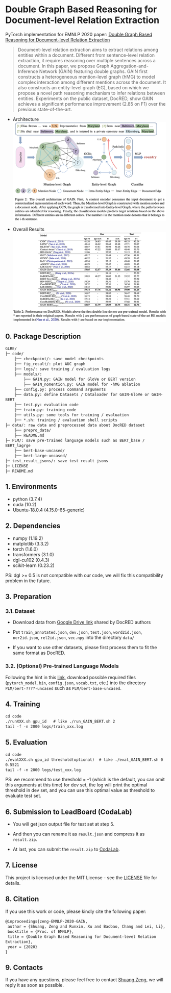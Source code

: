 # Double Graph Based Reasoning for Document-level Relation Extraction
PyTorch implementation for EMNLP 2020 paper: [Double Graph Based Reasoning for Document-level Relation Extraction](https://arxiv.org/abs/2009.13752)

> Document-level relation extraction aims to extract relations among entities within a document. Different from sentence-level relation extraction, it requires reasoning over multiple sentences across a document. In this paper, we propose Graph Aggregation-and-Inference Network (GAIN) featuring double graphs. GAIN first constructs a heterogeneous mention-level graph (hMG) to model complex interaction among different mentions across the document. It also constructs an entity-level graph (EG), based on which we propose a novel path reasoning mechanism to infer relations between entities. Experiments on the public dataset, DocRED, show GAIN achieves a significant performance improvement (2.85 on F1) over the previous state-of-the-art.

+ Architecture
![model overview](pictures/model.png)

+ Overall Results
![results](pictures/results.png)
## 0. Package Description
```
GLRE/
├─ code/
    ├── checkpoint/: save model checkpoints
    ├── fig_result/: plot AUC graph
    ├── logs/: save training / evaluation logs
    ├── models/:
        ├── GAIN.py: GAIN model for GloVe or BERT version
        ├── GAIN_nomention.py: GAIN model for -hMG ablation
    ├── config.py: process command arguments
    ├── data.py: define Datasets / Dataloader for GAIN-GloVe or GAIN-BERT
    ├── test.py: evaluation code
    ├── train.py: training code
    ├── utils.py: some tools for training / evaluation
    ├── *.sh: training / evaluation shell scripts
├─ data/: raw data and preprocessed data about DocRED dataset
    ├── prepro_data/
    ├── README.md
├─ PLM/: save pre-trained language models such as BERT_base / BERT_lagrge
    ├── bert-base-uncased/
    ├── bert-large-uncased/
├─ test_result_jsons/: save test result jsons
├─ LICENSE
├─ README.md
```

## 1. Environments

- python         (3.7.4)
- cuda           (10.2)
- Ubuntu-18.0.4  (4.15.0-65-generic)

## 2. Dependencies

- numpy          (1.19.2)
- matplotlib     (3.3.2)
- torch          (1.6.0)
- transformers   (3.1.0)
- dgl-cu102      (0.4.3)
- scikit-learn   (0.23.2)

PS: dgl >= 0.5 is not compatible with our code, we will fix this compatibility problem in the future.

## 3. Preparation

### 3.1. Dataset
- Download data from [Google Drive link](https://drive.google.com/drive/folders/1c5-0YwnoJx8NS6CV2f-NoTHR__BdkNqw) shared by DocRED authors

- Put `train_annotated.json`, `dev.json`, `test.json`, `word2id.json`, `ner2id.json`, `rel2id.json`, `vec.npy` into the directory `data/`

- If you want to use other datasets, please first process them to fit the same format as DocRED.

### 3.2. (Optional) Pre-trained Language Models
Following the hint in this [link](http://viewsetting.xyz/2019/10/17/pytorch_transformers/?nsukey=v0sWRSl5BbNLDI3eWyUvd1HlPVJiEOiV%2Fk8adAy5VryF9JNLUt1TidZkzaDANBUG6yb6ZGywa9Qa7qiP3KssXrGXeNC1S21IyT6HZq6%2BZ71K1ADF1jKBTGkgRHaarcXIA5%2B1cUq%2BdM%2FhoJVzgDoM7lcmJg9%2Be6NarwsZzpwAbAwjHTLv5b2uQzsSrYwJEdPl7q9O70SmzCJ1VF511vwxKA%3D%3D), download possible required files (`pytorch_model.bin`, `config.json`, `vocab.txt`, etc.) into the directory `PLM/bert-????-uncased` such as `PLM/bert-base-uncased`.

## 4. Training

```shell script
cd code
./runXXX.sh gpu_id   # like ./run_GAIN_BERT.sh 2
tail -f -n 2000 logs/train_xxx.log
```

## 5. Evaluation

```shell script
cd code
./evalXXX.sh gpu_id threshold(optional)  # like ./eval_GAIN_BERT.sh 0 0.5521
tail -f -n 2000 logs/test_xxx.log
```

PS: we recommend to use threshold = -1 (which is the default, you can omit this arguments at this time) for dev set, 
the log will print the optimal threshold in dev set, and you can use this optimal value as threshold to evaluate test set.

## 6. Submission to LeadBoard (CodaLab)
- You will get json output file for test set at step 5. 

- And then you can rename it as `result.json` and compress it as `result.zip`. 

- At last,  you can submit the `result.zip` to [CodaLab](https://competitions.codalab.org/competitions/20717#participate-submit_results).

## 7. License

This project is licensed under the MIT License - see the [LICENSE](LICENSE) file for details.

## 8. Citation

If you use this work or code, please kindly cite the following paper:

```
@inproceedings{zeng-EMNLP-2020-GAIN,
 author = {Shuang, Zeng and Runxin, Xu and Baobao, Chang and Lei, Li},
 booktitle = {Proc. of EMNLP},
 title = {Double Graph Based Reasoning for Document-level Relation Extraction},
 year = {2020}
}
```

## 9. Contacts

If you have any questions, please feel free to contact [Shuang Zeng](mailto:zengs@pku.edu.cn), we will reply it as soon as possible.

